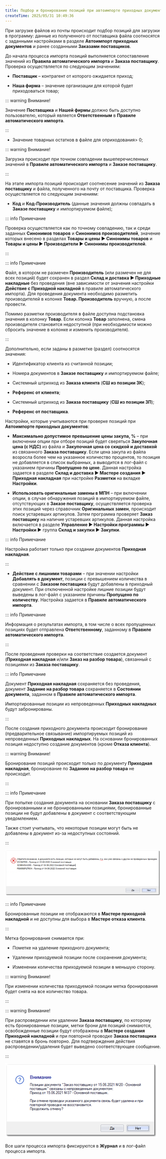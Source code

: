 ```yaml
---
title: Подбор и бронирование позиций при автоимпорте приходных документов
createTime: 2025/05/31 10:49:36
---
```

При загрузке файлов из почты происходит подбор позиций для загрузки в программу: данные из полученного от поставщика файла соотносятся с заданными настройками в разделе **Автоимпорт приходных документов** и ранее созданными **Заказами поставщиков**.

До начала процесса импорта позиций выполняется сопоставление значений из **Правила автоматического импорта** и **Заказа поставщику**. Проверка осуществляется по следующим значениям:

- **Поставщик** – контрагент от которого ожидается приход;

- **Наша фирма** – значение организации для которой будет приходоваться товар;

::: warning Внимание!

Значение **Поставщика** и **Нашей фирмы** должно быть доступно пользователю, который является **Ответственным** в **Правиле автоматического импорта**.

:::

- Значение товарных остатков в файле для оприходования> 0;

::: warning Внимание!

Загрузка происходит при точном совпадении вышеперечисленных значений в **Правиле автоматического импорта** и **Заказе поставщику**.

:::

На этапе импорта позиций происходит соотнесение значений из **Заказа поставщику** и файла, полученного на почту от поставщика. Проверка осуществляется по следующим значениям:

- **Код** и **Код-Производитель** (данные значения должны совпадать в **Заказе поставщику** и импортируемом файле);

::: info Примечание

Проверка осуществляется как по точному совпадению, так и среди заданных **Синонимов товаров** и **Синонимов производителей**, значение которых внесено в разделах **Товары и цены** **► Синонимы товаров** и **Товары и цены ► Производители ► Синонимы производителей**.

:::

::: info Примечание

Файл, в котором не размечен **Производитель** (или размечен не для всех позиций) будет сохранен в раздел **Склад и доставка ► Приходные накладные** без проведения (вне зависимости от значения настройки **Действие с Приходной накладной** в правиле автоматического импорта). Для проведения документа необходимо разметить производителей в колонке **Товар. Производитель** вручную, а после провести.

Помимо разметки производителя в файле доступна подстановка значения в колонку **Товар**. Если колонка **Товар** заполнена, смена производителя становится недоступной (при необходимости можно сбросить значение в колонке и изменить производителя).

:::

Дополнительно, если заданы в разметке (раздел) соотносятся значения:

- Идентификатор клиента из считанной позиции;

- Номера документов в **Заказе поставщику** и импортируемом файле;

- Системный штрихкод из **Заказа клиента** (**СШ из позиции ЗК**);

- **Референс от клиента**;

- Системный штрихкод из **Заказа поставщику** (**СШ из позиции ЗП**);

- **Референс от поставщика**.

Настройки, которые учитываются при проверке позиций при **Автоимпорте приходных документов**:

- **Максимально допустимое превышение цены закупа, %** – при включении опции при отборе позиций будет сверяться **Закупочная цена (с НДС)** из файла и **Закупочная цена со скидкой и доставкой** из связанного **Заказа поставщику**. Если цена закупа из файла возросла более чем на указанное количество процентов, то позиция не добавляется в список выбранных, а выводится в лог-файл с указанием причины **Пропущено по цене**. Данная настройка задается в разделе **Склад и доставка ► Мастере создания ► Приходная накладная** при настройке **Разметки** на вкладке **Настройки**.

- **Использовать оригинальные замены в МПН** – при включении опции, в случае обнаружения позиций в импортируемом файле, отсутствующих в **Заказе поставщику**, осуществляется проверка этих позиций через справочник **Оригинальных замен**, происходит поиск устаревших артикулов. Затем программа проверяет **Заказ поставщику** на наличие устаревших артикулов. Данная настройка включается в разделе **Управление ► Настройки программы ► Настройки ►** группа **Склад и закупки ► Закупки**.

::: info Примечание

Настройка работает только при создании документов **Приходная накладная**.

:::

- **Действие с лишними товарами** – при значении настройки **Добавлять в документ**, позиции с превышением количества в сравнении с **Заказом поставщика** будут добавлены в приходный документ. При отключенной настройке лишние позиции будут выведены в лог-файл с указанием причины **Пропущено по количеству**. Настройка задается в **Правиле автоматического импорта**.

::: info Примечание

Информация о результатах импорта, в том числе о всех пропущенных позициях будет отправлена **Ответственному**, заданному в **Правиле автоматического импорта**.

:::

После проведения проверки на соответствие создается документ (**Приходная накладная** и/или **Заказ на разбор товара**), связанный с позициями из **Заказа поставщику**.

::: info Примечание

Документ **Приходная накладная** сохраняется без проведения, документ **Задание на разбор товара** сохраняется в **Состоянии документа**, заданном в **Правиле автоматического импорта**.

Импортированные позиции из непроведенных **Приходных накладных** будут забронированы.

:::

После создания приходного документа происходит бронирование (предварительное связывание) импортируемых позиций из непроведенных **Приходных накладных**. На основании бронированных позиция недоступно создание документов (кроме **Отказа клиента**).

::: warning Внимание!

Бронирование позиций происходит только по документу **Приходная накладная**, бронирование по **Заданию на разбор товара** не происходит.

:::

::: info Примечание

При попытке создания документа на основании **Заказа поставщику** с бронированными и не бронированными позициями, бронированные позиции не будут добавлены в документ с соответствующим уведомлением.

Также стоит учитывать, что некоторые позиции могут быть не добавлены в документ из-за недоступных состояний.

:::

![](../../../../assets/work/two/103.png)

::: info Примечание

Бронированные позиции не отображаются в **Мастере приходной накладной** и не доступны для выбора в **Мастере отказа клиента**.

:::

Метка бронирования снимается при:

- Пометке на удаление приходного документа;

- Удалении приходуемой позиции после сохранения документа;

- Изменении количества приходуемой позиции в меньшую сторону.

::: warning Внимание!

При изменении количества приходуемой позиции метка бронирования будет снята на все количество товара.

:::

::: warning Внимание!

При распроведении или удалении **Заказа поставщику**, по которому есть бронированные позиции, метки брони для позиций снимаются, освобожденные позиции будут отображены в **Мастере создания Приходной накладной** и при повторной проводке **Заказа поставщика** не ставятся в бронь повторно. Для подтверждения действия распроведении/удаления будет выведено соответствующее сообщение.

:::

![](../../../../assets/work/two/104.png)

Все шаги процесса импорта фиксируются в **Журнал** и в лог-файл процесса импорта.